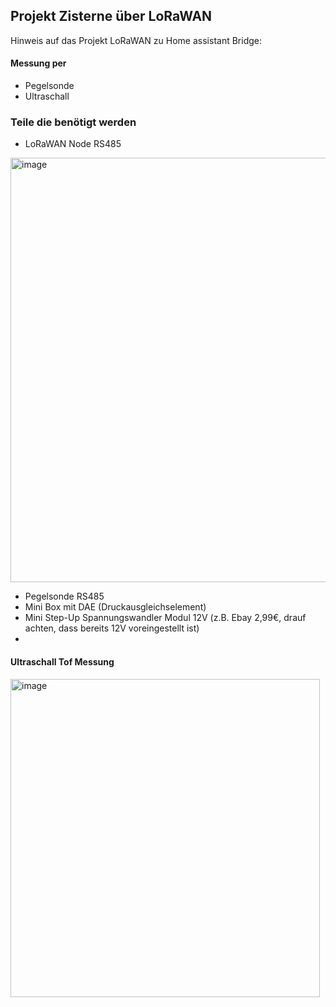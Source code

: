 ## Projekt Zisterne über LoRaWAN 
Hinweis auf das Projekt LoRaWAN zu Home assistant Bridge:


#### Messung per
- Pegelsonde
- Ultraschall
 
### Teile die benötigt werden
- LoRaWAN Node RS485

<img width="734" height="679" alt="image" src="https://github.com/user-attachments/assets/3f199306-222c-4e09-92d3-3fb58f2694e5" />

  
- Pegelsonde RS485
- Mini Box mit DAE (Druckausgleichselement)
- Mini Step-Up Spannungswandler Modul 12V (z.B. Ebay 2,99€, drauf achten, dass bereits 12V voreingestellt ist)
- 

#### Ultraschall Tof Messung

<img width="495" height="509" alt="image" src="https://github.com/user-attachments/assets/29d36950-493b-4caa-ba2c-d6c6d40a5e0c" />
